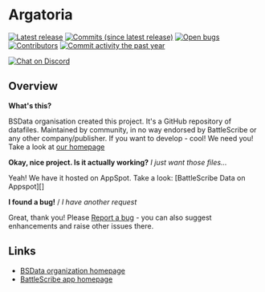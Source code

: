 Argatoria
==================

[![Latest release](https://img.shields.io/github/release/BSData/argatoria.svg?style=flat-square)](https://github.com/BSData/argatoria/releases/latest)
[![Commits (since latest release)](https://img.shields.io/github/commits-since/BSData/argatoria/latest.svg?style=flat-square)](https://github.com/BSData/argatoria/releases)
[![Open bugs](https://img.shields.io/github/issues/BSData/argatoria/bug.svg?style=flat-square&label=bugs)](https://github.com/BSData/argatoria/issues?q=is%3Aissue+is%3Aopen+label%3Abug)
[![Contributors](https://img.shields.io/github/contributors/BSData/argatoria.svg?style=flat-square)](https://github.com/BSData/argatoria/graphs/contributors)
[![Commit activity the past year](https://img.shields.io/github/commit-activity/y/BSData/argatoria.svg?style=flat-square)](https://github.com/BSData/argatoria/pulse/monthly)

[![Chat on Discord](https://img.shields.io/discord/558412685981777922.svg?logo=discord&style=popout-square)](https://www.bsdata.net/discord)

## Overview ##

__What's this?__

BSData organisation created this project. It's a GitHub repository of datafiles.
Maintained by community, in no way endorsed by BattleScribe or any other company/publisher. If you want
to develop - cool! We need you! Take a look at [our homepage][BSData.net]

__Okay, nice project. Is it actually working?__ _I just want those files..._

Yeah! We have it hosted on AppSpot. Take a look: [BattleScribe Data on Appspot][]

__I found a bug!__ / *I have another request*

Great, thank you! Please [Report a bug][bug report] - you can also suggest enhancements and raise other issues there.

## Links ##

* [BSData organization homepage][BSData.net]
* [BattleScribe app homepage](https://www.battlescribe.net/)

[BSData.net]: https://www.bsdata.net/
[bug report]: https://github.com/BSData/argatoria/issues/new/choose

